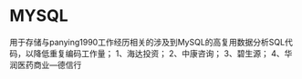 # MYSQL
用于存储与panying1990工作经历相关的涉及到MySQL的高复用数据分析SQL代码，以降低重复编码工作量；
1、海达投资；
2、中康咨询；
3、碧生源；
4、华润医药商业—德信行
